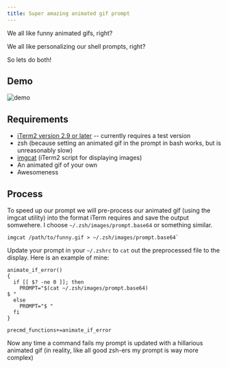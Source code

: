 ```yaml
---
title: Super amazing animated gif prompt
---
```


We all like funny animated gifs, right?

We all like personalizing our shell prompts, right?

So lets do both!

## Demo

![demo](https://gstark-monosnap.s3.amazonaws.com/screencast_2015-08-13_09-27-10.gif 'Demo')

## Requirements

- [iTerm2 version 2.9 or later](https://iterm2.com/downloads.html) -- currently requires a test version
- zsh (because setting an animated gif in the prompt in bash works, but is unreasonably slow)
- [imgcat](https://iterm2.com/images.html) (iTerm2 script for displaying images)
- An animated gif of your own
- Awesomeness

## Process

To speed up our prompt we will pre-process our animated gif (using the imgcat utility) into the format iTerm requires and save the output somwehere. I choose `~/.zsh/images/prompt.base64` or something similar.

```
imgcat /path/to/funny.gif > ~/.zsh/images/prompt.base64`
```

Update your prompt in your `~/.zshrc` to `cat` out the preprocessed file to the display. Here is an example of mine:

```
animate_if_error()
{
  if [[ $? -ne 0 ]]; then
    PROMPT="$(cat ~/.zsh/images/prompt.base64)
$ "
  else
    PROMPT="$ "
  fi
}

precmd_functions+=animate_if_error
```

Now any time a command fails my prompt is updated with a hillarious animated gif (in reality, like all good zsh-ers my prompt is way more complex)
